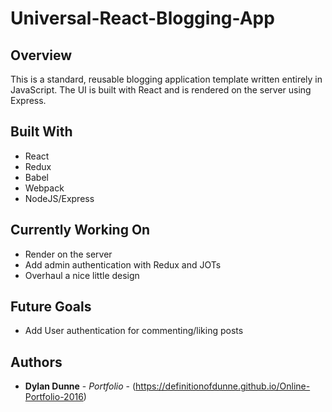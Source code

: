 # Universal-React-Blogging-App

## Overview
This is a standard, reusable blogging application template written entirely in JavaScript. The UI is built with React and is rendered on the server using Express.

## Built With
* React
* Redux
* Babel
* Webpack
* NodeJS/Express

## Currently Working On
* Render on the server
* Add admin authentication with Redux and JOTs
* Overhaul a nice little design

## Future Goals
* Add User authentication for commenting/liking posts


## Authors
* **Dylan Dunne** - *Portfolio* - (https://definitionofdunne.github.io/Online-Portfolio-2016)

